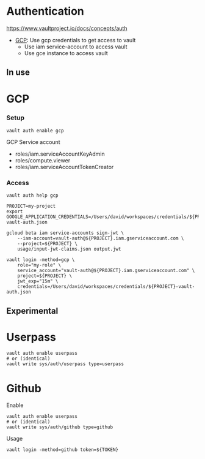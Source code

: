 Authentication
=== 

https://www.vaultproject.io/docs/concepts/auth

- [GCP](https://www.vaultproject.io/docs/auth/gcp): Use gcp credentials to get access to vault
  - Use iam service-account to access vault
  - Use gce instance to access vault

In use
---

# GCP

### Setup

```
vault auth enable gcp
```

GCP Service account
- roles/iam.serviceAccountKeyAdmin
- roles/compute.viewer
- roles/iam.serviceAccountTokenCreator

### Access

```
vault auth help gcp

PROJECT=my-project
export GOOGLE_APPLICATION_CREDENTIALS=/Users/david/workspaces/credentials/${PROJECT}-vault-auth.json

gcloud beta iam service-accounts sign-jwt \
    --iam-account=vault-auth@${PROJECT}.iam.gserviceaccount.com \
    --project=${PROJECT} \
    usage/input-jwt-claims.json output.jwt

vault login -method=gcp \
    role="my-role" \
    service_account="vault-auth@${PROJECT}.iam.gserviceaccount.com" \
    project=${PROJECT} \
    jwt_exp="15m" \
    credentials=/Users/david/workspaces/credentials/${PROJECT}-vault-auth.json
```

Experimental
---

# Userpass

```
vault auth enable userpass
# or (identical)
vault write sys/auth/userpass type=userpass
```

# Github

Enable
```
vault auth enable userpass
# or (identical)
vault write sys/auth/github type=github
```

Usage
```
vault login -method=github token=${TOKEN}
```
